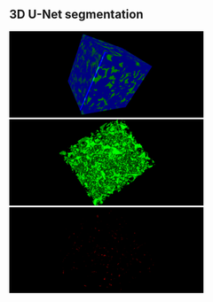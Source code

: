 
## 3D U-Net segmentation

<p float="left">
  <img src="https://github.com/AmbroiseM/ML_Fun/blob/main/tensorflow/3d_unet_segmentation/448_segmented_multi_channel.ome.tiff_screenshot%20(2).png" width="  350" />
  <img src="https://github.com/AmbroiseM/ML_Fun/blob/main/tensorflow/3d_unet_segmentation/448_segmented_multi_channel.ome.tiff_screenshot.png" width="350" /> 
  <img src="https://github.com/AmbroiseM/ML_Fun/blob/main/tensorflow/3d_unet_segmentation/448_segmented_multi_channel.ome.tiff_screenshot%20(1).png" width="350" /> 

</p>
